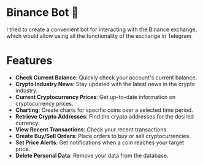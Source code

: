 # Binance Bot 🚀

I tried to create a convenient bot for interacting with the Binance exchange, which would allow using all the functionality of the exchange in Telegram

# Features
- **Check Current Balance**: Quickly check your account's current balance.
- **Crypto Industry News**: Stay updated with the latest news in the crypto industry.
- **Current Cryptocurrency Prices**: Get up-to-date information on cryptocurrency prices.
- **Charting**: Create charts for specific coins over a selected time period.
- **Retrieve Crypto Addresses**: Find the crypto addresses for the desired currency.
- **View Recent Transactions**: Check your recent transactions.
- **Create Buy/Sell Orders**: Place orders to buy or sell cryptocurrencies.
- **Set Price Alerts**: Get notifications when a coin reaches your target price.
- **Delete Personal Data**: Remove your data from the database.
  
